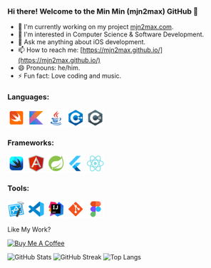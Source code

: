 ### Hi there! Welcome to the Min Min (mjn2max) GitHub 👋

- 🔭 I'm currently working on my project [mjn2max.com](https://mjn2max.com).
- 🌱 I'm interested in Computer Science & Software Development.
- 💬 Ask me anything about iOS development.
- 📫 How to reach me: [https://mjn2max.github.io/](https://mjn2max.github.io/)
- 😄 Pronouns: he/him.
- ⚡ Fun fact: Love coding and music.

### Languages:
<code><img width="8%" src="/icons/swift.svg"></code>
<code><img width="8%" src="/icons/kotlin.svg"></code>
<code><img width="8%" src="/icons/java.svg"></code>
<code><img width="8%" src="/icons/c++.svg"></code>
<code><img width="8%" src="/icons/c-sharp.svg"></code>

### Frameworks:
<code><img width="8%" src="/icons/swiftui.svg"></code>
<code><img width="8%" src="/icons/angularjs.svg"></code>
<code><img width="8%" src="/icons/spring-boot.svg"></code>
<code><img width="8%" src="/icons/flutter.svg"></code>
<code><img width="8%" src="/icons/react.svg"></code>

### Tools:
<code><img width="8%" src="/icons/xcode.svg"></code>
<code><img width="8%" src="/icons/visual-studio-code.svg"></code>
<code><img width="8%" src="/icons/intellij-idea.svg"></code>
<code><img width="8%" src="/icons/git.svg"></code>
<code><img width="8%" src="/icons/figma.svg"></code>

Like My Work?

<a href="https://www.buymeacoffee.com/mjn2max" target="_blank"><img width="218px" height="60px" src="https://cdn.buymeacoffee.com/buttons/v2/default-yellow.png" alt="Buy Me A Coffee"></a>

![GitHub Stats](https://github-readme-stats.vercel.app/api?username=mjn2max&show_icons=true&icon_color=FF0000&hide_rank=true&theme=swift)
![GitHub Streak](https://github-readme-streak-stats.herokuapp.com?user=mjn2max&background=F6F6F6&border=E4E2E2&ring=FF0000&fire=FF0000&currStreakNum=FF0000&sideNums=FF0000&currStreakLabel=FF0000&sideLabels=FF0000&dates=000000)
![Top Langs](https://github-readme-stats.vercel.app/api/top-langs/?username=mjn2max&layout=compact&theme=swift&langs_count=10)

<!--
**mjn2max/mjn2max** is a ✨ _special_ ✨ repository because its `README.md` (this file) appears on your GitHub profile.

Here are some ideas to get you started:

- 🔭 I’m currently working on ...
- 🌱 I’m currently learning ...
- 👯 I’m looking to collaborate on ...
- 🤔 I’m looking for help with ...
- 💬 Ask me about ...
- 📫 How to reach me: ...
- 😄 Pronouns: ...
- ⚡ Fun fact: ...
-->
